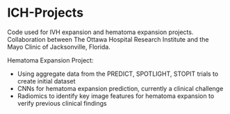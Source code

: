 # ICH-Projects

Code used for IVH expansion and hematoma expansion projects. Collaboration between The Ottawa Hospital Research Institute and the Mayo Clinic of Jacksonville, Florida.

Hematoma Expansion Project:
- Using aggregate data from the PREDICT, SPOTLIGHT, STOPIT trials to create initial dataset
- CNNs for hematoma expansion prediction, currently a clinical challenge
- Radiomics to identify key image features for hematoma expansion to verify previous clinical findings
